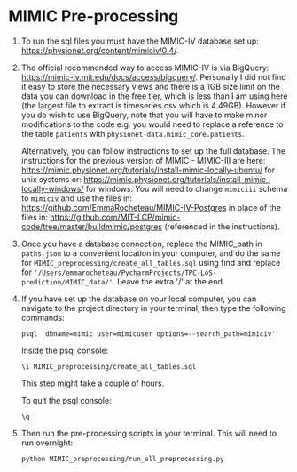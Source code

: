 MIMIC Pre-processing
==================================

1) To run the sql files you must have the MIMIC-IV database set up: https://physionet.org/content/mimiciv/0.4/. 

2) The official recommended way to access MIMIC-IV is via BigQuery: https://mimic-iv.mit.edu/docs/access/bigquery/. Personally I did not find it easy to store the necessary views and there is a 1GB size limit on the data you can download in the free tier, which is less than I am using here (the largest file to extract is timeseries.csv which is 4.49GB). However if you do wish to use BigQuery, note that you will have to make minor modifications to the code e.g. you would need to replace a reference to the table `patients` with `physionet-data.mimic_core.patients`. 
    
    Alternatively, you can follow instructions to set up the full database. The instructions for the previous version of MIMIC - MIMIC-III are here: https://mimic.physionet.org/tutorials/install-mimic-locally-ubuntu/ for unix systems or: https://mimic.physionet.org/tutorials/install-mimic-locally-windows/ for windows. You will need to change `mimiciii` schema to `mimiciv` and use the files in: https://github.com/EmmaRocheteau/MIMIC-IV-Postgres in place of the files in: https://github.com/MIT-LCP/mimic-code/tree/master/buildmimic/postgres (referenced in the instructions).

3) Once you have a database connection, replace the MIMIC_path in `paths.json` to a convenient location in your computer, and do the same for `MIMIC_preprocessing/create_all_tables.sql` using find and replace for 
`'/Users/emmarocheteau/PycharmProjects/TPC-LoS-prediction/MIMIC_data/'`. Leave the extra '/' at the end.

4) If you have set up the database on your local computer, you can navigate to the project directory in your terminal, then type the following commands:

    ```
    psql 'dbname=mimic user=mimicuser options=--search_path=mimiciv'
    ```
    
    Inside the psql console:
    
    ```
    \i MIMIC_preprocessing/create_all_tables.sql
    ```
    
    This step might take a couple of hours.
    
    To quit the psql console:
    
    ```
    \q
    ```
    
5) Then run the pre-processing scripts in your terminal. This will need to run overnight:

    ```
    python MIMIC_preprocessing/run_all_preprocessing.py
    ```